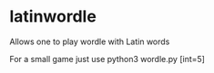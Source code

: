 # latinwordle
Allows one to play wordle with Latin words

For a small game just use 
python3 wordle.py [int=5]
